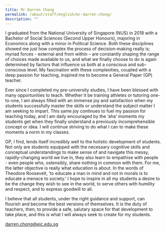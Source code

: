 ```yaml
---
title: Mr Darren Chong
permalink: /about/staff/english/mr-darren-chong/
description: ""
---
```


I graduated from the National University of Singapore (NUS) in 2018 with a Bachelor of Social Sciences (Second Upper Honours), majoring in Economics along with a minor in Political Science. Both these disciplines showed me just how complex the process of decision-making really is; myriad forces - external and from within – are constantly shaping the range of choices made available to us, and what we finally choose to do is again determined by factors that influence us both at a conscious and sub-conscious level. My fascination with these complexities, coupled with a deep passion for teaching, inspired me to become a General Paper (GP) teacher.

Ever since I completed my pre-university studies, I have been blessed with many opportunities to teach. Whether it be training athletes or tutoring one-to-one, I am always filled with an immense joy and satisfaction when my students successfully master the skills or understand the subject matter I am seeking to impart. This same joy continues to fuel my passion for teaching today, and I am daily encouraged by the ‘aha’ moments my students get when they finally understand a previously incomprehensible concept or idea. I will continue striving to do what I can to make these moments a norm in my classes.

GP, I find, lends itself incredibly well to the holistic development of students. Not only are students equipped with the necessary cognitive skills and conceptual understandings to make sense of and navigate this messy, rapidly-changing world we live in, they also learn to empathise with people - even people who, ostensibly, share nothing in common with them. For me, the latter objective is really what education is about. In the words of Theodore Roosevelt, ‘to educate a man in mind and not in morals is to educate a menace to society.’ I hope to inspire in all my students a desire to be the change they wish to see in the world, to serve others with humility and respect, and to express goodwill to all.

I believe that all students, under the right guidance and support, can flourish and become the best versions of themselves. It is the duty of teachers, then, to provide a safe, salutary space for that development to take place, and this is what I will always seek to create for my students.

[darren.chong@ejc.edu.sg](mailto:darren.chong@ejc.edu.sg)